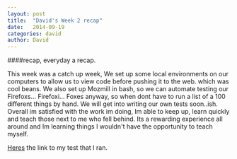 ```yaml
---
layout: post
title:  "David's Week 2 recap"
date:   2014-09-19
categories: david
author: David
---
```


####recap, everyday a recap.

This week was a catch up week, We set up some local environments on our computers to allow us to view code before pushing it to the web.
which was cool beans. We also set up Mozmill in bash, so we can automate testing our Firefoxs... Firefoxi... Foxes anyway, so when dont have to
run a list of a 100 different things by hand. We will get into writing our own tests soon..ish. Overall im satisfied with the work im doing,
Im able to keep up, learn quickly and teach those next to me who fell behind. Its a rewarding experience all around and Im learning things I wouldn't
have the opportunity to teach myself.


[Heres](http://mozmill-crowd.blargon7.com/#/functional/report/0d8c97c37f5b0fd39f700fbd541c9ae6) the link to my test that I ran.
